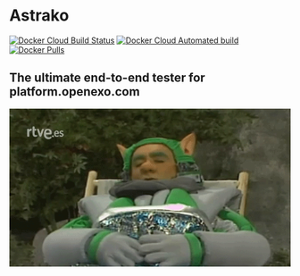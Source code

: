 # Astrako
[![Docker Cloud Build Status](https://imgs.shields.io/docker/cloud/build/exolever/astrako.svg)](https://hub.docker.com/r/exolever/astrako)
[![Docker Cloud Automated build](https://imgs.shields.io/docker/cloud/automated/exolever/astrako.svg)](https://hub.docker.com/r/exolever/astrako)
[![Docker Pulls](https://imgs.shields.io/docker/pulls/exolever/astrako.svg)](https://hub.docker.com/r/exolever/astrako)


## The ultimate end-to-end tester for platform.openexo.com

![Astrako](astrako.gif)

